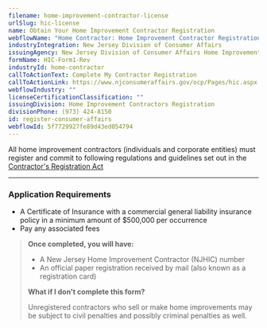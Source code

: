 ```yaml
---
filename: home-improvement-contractor-license
urlSlug: hic-license
name: Obtain Your Home Improvement Contractor Registration
webflowName: "Home Contractor: Home Improvement Contractor Registration"
industryIntegration: New Jersey Division of Consumer Affairs
issuingAgency: New Jersey Division of Consumer Affairs Home Improvement Unit
formName: HIC-Form1-Rev
industryId: home-contractor
callToActionText: Complete My Contractor Registration
callToActionLink: https://www.njconsumeraffairs.gov/ocp/Pages/hic.aspx
webflowIndustry: ""
licenseCertificationClassification: ""
issuingDivision: Home Improvement Contractors Registration
divisionPhone: (973) 424-8150
id: register-consumer-affairs
webflowId: 5f7729927fe89d43ed054794
---
```

All home improvement contractors (individuals and corporate entities) must register and commit to following regulations and guidelines set out in the [Contractor's Registration Act](https://www.njconsumeraffairs.gov/hic/Applications/Home-Improvement-Contractor-Application-for-Initial-Registration.pdf)

- - -

### Application Requirements

* A Certificate of Insurance with a commercial general liability insurance policy in a minimum amount of $500,000 per occurrence
* Pay any associated fees

> **Once completed, you will have:**
>
> * A New Jersey Home Improvement Contractor (NJHIC) number
> * An official paper registration received by mail (also known as a registration card)
>
> **What if I don't complete this form?**
>
> Unregistered contractors who sell or make home improvements may be subject to civil penalties and possibly criminal penalties as well.